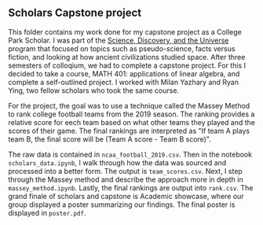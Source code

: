 ## Scholars Capstone project

This folder contains my work done for my capstone project as a College Park Scholar. I was part of the [Science, Discovery, and the Universe](https://scholars-d8.umd.edu/programs/science-discovery-and-universe) program that focused on topics such as pseudo-science, facts versus fiction, and looking at how ancient civilizations studied space. After three semesters of colloqium, we had to complete a capstone project. For this I decided to take a course, MATH 401: applications of linear algebra, and complete a self-outlined project. I worked with Milan Yazhary and Ryan Ying, two fellow scholars who took the same course.

For the project, the goal was to use a technique called the Massey Method to rank college football teams from the 2019 season. The ranking provides a relative score for eech team based on what other teams they played and the scores of their game. The final rankings are interpreted as "If team A plays team B, the final score will be (Team A score - Team B score)". 

The raw data is contained in `ncaa_football_2019.csv`. Then in the notebook `scholars_data.ipynb`, I walk through how the data was sourced and processed into a better form. The output is `team_scores.csv`. Next, I step through the Massey method and describe the approach more in depth in `massey_method.ipynb`. Lastly, the final rankings are output into `rank.csv`. The grand finale of scholars and capstone is Academic showcase, where our group displayed a poster summarizing our findings. The final poster is displayed in `poster.pdf`.